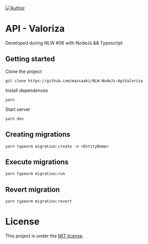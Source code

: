 [![Author](https://img.shields.io/badge/Author-massaaki-blue)](https://github.com/massaaki/)
# API - Valoriza
Developed during NLW #06 with NodeJs && Typescript

## Getting started

Clone the project
```
git clone https://github.com/massaaki/NLW-NodeJs-ApiValoriza
```

Install dependences
```
yarn
```

Start server
```
yarn dev
```

## Creating migrations
```
yarn typeorm migration:create -n <EntityName> 
```
## Execute migrations
```
yarn typeorm migration:run  
```
## Revert migration
```
yarn typeorm migration:revert
```



# License
This project is under the [MIT license](https://opensource.org/licenses/MIT).
